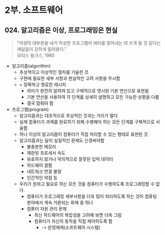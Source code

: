 # 2부. 소프트웨어

## 024. 알고리즘은 이상, 프로그래밍은 현실

> "여생의 대부분을 내가 작성한 프로그램의 에러를 찾아내는 데 쓰게 될 것 같다는 깨달음이 강하게 밀려왔다."  
> 모리스 윌크스, 1985

- 알고리즘(algorithm)
  - 추상적이고 이상적인 절차를 기술한 것
  - 구현에 필요한 세부 사항과 현실적인 고려 사항을 무시함
  - = 정확하고 명료한 레시피
    - 의미가 완전히 알려져 있고 구체적으로 명시된 기본 연산으로 표현됨
    - 기본 연산을 사용하여 각 단계를 상세히 설명하고 모든 가능한 상황을 다룸
    - 결국 멈춰야 함
- 프로그램(program)
  - 알고리즘과는 대조적으로 추상적인 것과는 거리가 멀다
  - 실제 컴퓨터가 과제를 완료하기 위해 수행해야 하는 모든 단계를 구체적으로 서술함
  - 하나 이상의 알고리즘이 컴퓨터가 직접 처리할 수 있는 형태로 표현된 것
  - 알고리즘과는 달리 실질적인 문제도 신경써야함
    - 불충분한 메모리
    - 제한된 프로세서 속도
    - 유효하지 않거나 악의적으로 잘못된 입력 데이터
    - 하드웨어 결함
    - 네트워크 연결 불량
    - 인간적인 약점 등
  - 우리가 원하고 필요로 하는 모든 것을 컴퓨터가 수행하도록 프로그래밍할 수 없다.
    - 컴퓨터가 프로그래밍 세부사항을 더욱 많이 처리하도록 하는 것이 컴퓨팅 분야에서 계속 거론되는 화제 중 하나
    - 컴퓨터 자원 관리 문제
      - 최신 하드웨어의 복잡성을 고려해 보면 더욱 그럼
      - 컴퓨터가 자신의 동작을 직접 제어하도록 함
        - -> 운영체제(소프트웨어 시스템)
